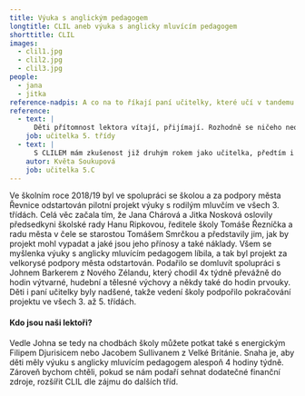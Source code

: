 ```yaml
---
title: Výuka s anglickým pedagogem
longtitle: CLIL aneb výuka s anglicky mluvícím pedagogem
shorttitle: CLIL
images:
  - clil1.jpg
  - clil2.jpg
  - clil3.jpg
people:
  - jana
  - jitka
reference-nadpis: A co na to říkají paní učitelky, které učí v tandemu s našimi lektory?
reference:
  - text: |
      Děti přítomnost lektora vítají, přijímají. Rozhodně se ničeho neobávají ani nezažívají stres, že nerozumí všemu, co lektor říká. Za největší přínos této metody považuji každodenní možnost žáků přicházet do styku s anglickým jazykem v nejrůznějších situacích a předmětech. Spolupráce s anglickým pedagogem je výborná.
    job: učitelka 5. třídy
  - text: |
      S CLILEM mám zkušenost již druhým rokem jako učitelka, předtím i z pozice asistentky. Děti se hravou formou seznamují s angličtinou - hrají hry, zpívají písničky nebo se učí s interaktivní tabulí. Jako největší přínos vidím možnost naslouchat angličtině a načerpat správnou výslovnost. Dále i to, že výuka probíhá jinou formou oproti standardním hodinám. Spolupráce s rodilými mluvčími je úplně bezvadná. Rozhodně děti nemusí mít strach, když něčemu hned nerozumí, pomůže jim buď spolužák, učitel nebo i sám anglicky mluvící pedagog.
    autor: Květa Soukupová
    job: učitelka 5.C
---
```

Ve školním roce 2018/19 byl ve spolupráci se školou a za podpory města Řevnice odstartován pilotní projekt výuky s rodilým mluvčím ve všech 3. třídách. Celá věc začala tím, že Jana Chárová a Jitka Nosková oslovily předsedkyni školské rady Hanu Ripkovou, ředitele školy Tomáše Řezníčka a radu města v čele se starostou Tomášem Smrčkou a představily jim, jak by projekt mohl vypadat a jaké jsou jeho přínosy a také náklady. Všem se myšlenka výuky s anglicky mluvícím pedagogem líbila, a tak byl projekt za velkorysé podpory města odstartován. Podařilo se domluvít spolupráci s Johnem Barkerem z Nového Zélandu, který chodil 4x týdně převážně do hodin výtvarné, hudební a tělesné výchovy a někdy také do hodin prvouky. Děti i paní učitelky byly nadšené, takže vedení školy podpořilo pokračování projektu ve všech 3. až 5. třídách. 
<!--vice-->

#### Kdo jsou naši lektoři?

Vedle Johna se tedy na chodbách školy můžete potkat také s energickým Filipem Djurisicem nebo Jacobem Sullivanem z Velké Británie. Snaha je, aby děti měly výuku s anglicky mluvícím pedagogem alespoň 4 hodiny týdně. Zároveň bychom chtěli, pokud se nám podaří sehnat dodatečné finanční zdroje, rozšířit CLIL dle zájmu do dalších tříd.
